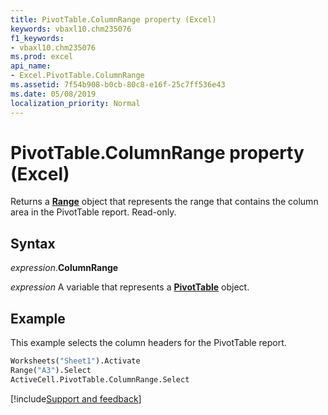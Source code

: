 ```yaml
---
title: PivotTable.ColumnRange property (Excel)
keywords: vbaxl10.chm235076
f1_keywords:
- vbaxl10.chm235076
ms.prod: excel
api_name:
- Excel.PivotTable.ColumnRange
ms.assetid: 7f54b908-b0cb-80c8-e16f-25c7ff536e43
ms.date: 05/08/2019
localization_priority: Normal
---
```



# PivotTable.ColumnRange property (Excel)

Returns a **[Range](Excel.Range(object).md)** object that represents the range that contains the column area in the PivotTable report. Read-only.


## Syntax

_expression_.**ColumnRange**

_expression_ A variable that represents a **[PivotTable](Excel.PivotTable.md)** object.


## Example

This example selects the column headers for the PivotTable report.

```vb
Worksheets("Sheet1").Activate 
Range("A3").Select 
ActiveCell.PivotTable.ColumnRange.Select
```




[!include[Support and feedback](~/includes/feedback-boilerplate.md)]